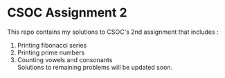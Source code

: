 # CSOC Assignment 2  
This repo contains my solutions to CSOC's 2nd assignment that includes :  
1. Printing fibonacci series
2. Printing prime numbers  
3. Counting vowels and consonants  
Solutions to remaining problems will be updated soon.
